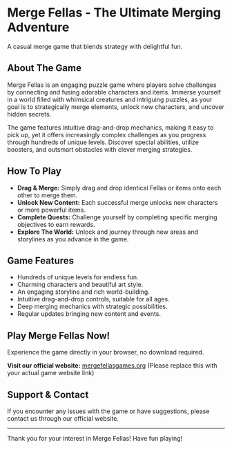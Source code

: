 # Merge Fellas - The Ultimate Merging Adventure

A casual merge game that blends strategy with delightful fun.

## About The Game

Merge Fellas is an engaging puzzle game where players solve challenges by connecting and fusing adorable characters and items. Immerse yourself in a world filled with whimsical creatures and intriguing puzzles, as your goal is to strategically merge elements, unlock new characters, and uncover hidden secrets.

The game features intuitive drag-and-drop mechanics, making it easy to pick up, yet it offers increasingly complex challenges as you progress through hundreds of unique levels. Discover special abilities, utilize boosters, and outsmart obstacles with clever merging strategies.

## How To Play

* **Drag & Merge:** Simply drag and drop identical Fellas or items onto each other to merge them.
* **Unlock New Content:** Each successful merge unlocks new characters or more powerful items.
* **Complete Quests:** Challenge yourself by completing specific merging objectives to earn rewards.
* **Explore The World:** Unlock and journey through new areas and storylines as you advance in the game.

## Game Features

* Hundreds of unique levels for endless fun.
* Charming characters and beautiful art style.
* An engaging storyline and rich world-building.
* Intuitive drag-and-drop controls, suitable for all ages.
* Deep merging mechanics with strategic possibilities.
* Regular updates bringing new content and events.

## Play Merge Fellas Now!

Experience the game directly in your browser, no download required.

**Visit our official website:** [mergefellasgames.org](https://mergefellasgames.org) (Please replace this with your actual game website link)

## Support & Contact

If you encounter any issues with the game or have suggestions, please contact us through our official website.

---

Thank you for your interest in Merge Fellas! Have fun playing!